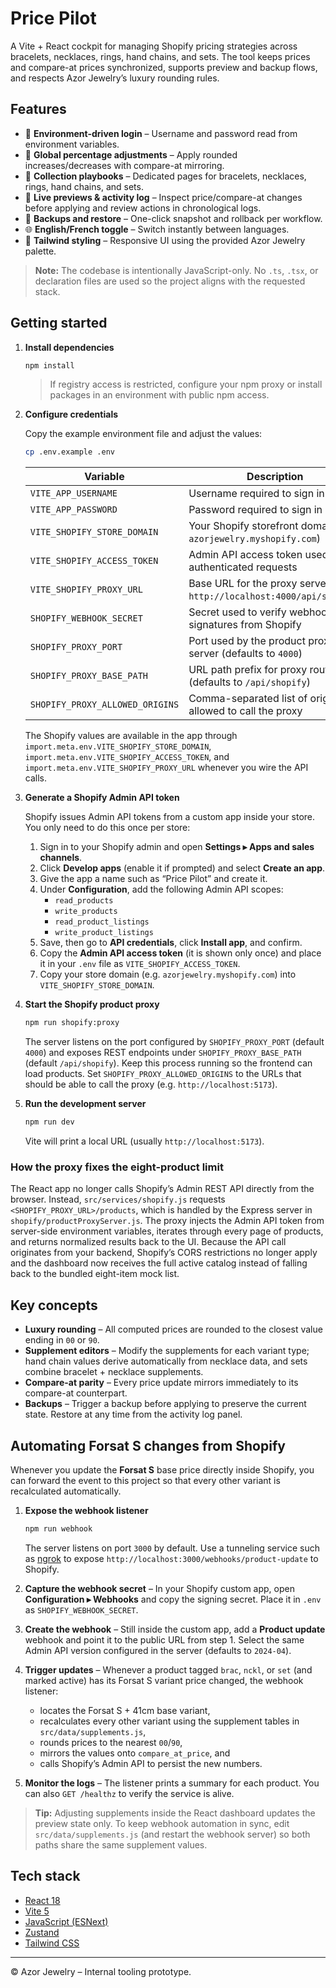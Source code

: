 # Price Pilot

A Vite + React cockpit for managing Shopify pricing strategies across bracelets, necklaces, rings, hand chains, and sets. The tool keeps prices and compare-at prices synchronized, supports preview and backup flows, and respects Azor Jewelry’s luxury rounding rules.

## Features

- 🔐 **Environment-driven login** – Username and password read from environment variables.
- 🧮 **Global percentage adjustments** – Apply rounded increases/decreases with compare-at mirroring.
- 💎 **Collection playbooks** – Dedicated pages for bracelets, necklaces, rings, hand chains, and sets.
- 🧾 **Live previews & activity log** – Inspect price/compare-at changes before applying and review actions in chronological logs.
- 💾 **Backups and restore** – One-click snapshot and rollback per workflow.
- 🌐 **English/French toggle** – Switch instantly between languages.
- 🎨 **Tailwind styling** – Responsive UI using the provided Azor Jewelry palette.

> **Note:** The codebase is intentionally JavaScript-only. No `.ts`, `.tsx`, or declaration files are used so the project aligns with the requested stack.

## Getting started

1. **Install dependencies**

   ```bash
   npm install
   ```

   > If registry access is restricted, configure your npm proxy or install packages in an environment with public npm access.

2. **Configure credentials**

   Copy the example environment file and adjust the values:

   ```bash
   cp .env.example .env
   ```

   | Variable | Description |
   | --- | --- |
   | `VITE_APP_USERNAME` | Username required to sign in |
   | `VITE_APP_PASSWORD` | Password required to sign in |
   | `VITE_SHOPIFY_STORE_DOMAIN` | Your Shopify storefront domain (e.g. `azorjewelry.myshopify.com`) |
   | `VITE_SHOPIFY_ACCESS_TOKEN` | Admin API access token used for authenticated requests |
   | `VITE_SHOPIFY_PROXY_URL` | Base URL for the proxy server (e.g. `http://localhost:4000/api/shopify`) |
   | `SHOPIFY_WEBHOOK_SECRET` | Secret used to verify webhook signatures from Shopify |
   | `SHOPIFY_PROXY_PORT` | Port used by the product proxy server (defaults to `4000`) |
   | `SHOPIFY_PROXY_BASE_PATH` | URL path prefix for proxy routes (defaults to `/api/shopify`) |
   | `SHOPIFY_PROXY_ALLOWED_ORIGINS` | Comma-separated list of origins allowed to call the proxy |

   The Shopify values are available in the app through `import.meta.env.VITE_SHOPIFY_STORE_DOMAIN`, `import.meta.env.VITE_SHOPIFY_ACCESS_TOKEN`, and `import.meta.env.VITE_SHOPIFY_PROXY_URL` whenever you wire the API calls.

3. **Generate a Shopify Admin API token**

   Shopify issues Admin API tokens from a custom app inside your store. You only need to do this once per store:

   1. Sign in to your Shopify admin and open **Settings ▸ Apps and sales channels**.
   2. Click **Develop apps** (enable it if prompted) and select **Create an app**.
   3. Give the app a name such as “Price Pilot” and create it.
   4. Under **Configuration**, add the following Admin API scopes:
      - `read_products`
      - `write_products`
      - `read_product_listings`
      - `write_product_listings`
   5. Save, then go to **API credentials**, click **Install app**, and confirm.
   6. Copy the **Admin API access token** (it is shown only once) and place it in your `.env` file as `VITE_SHOPIFY_ACCESS_TOKEN`.
   7. Copy your store domain (e.g. `azorjewelry.myshopify.com`) into `VITE_SHOPIFY_STORE_DOMAIN`.

4. **Start the Shopify product proxy**

   ```bash
   npm run shopify:proxy
   ```

   The server listens on the port configured by `SHOPIFY_PROXY_PORT` (default
   `4000`) and exposes REST endpoints under
   `SHOPIFY_PROXY_BASE_PATH` (default `/api/shopify`). Keep this process running
   so the frontend can load products. Set
   `SHOPIFY_PROXY_ALLOWED_ORIGINS` to the URLs that should be able to call the
   proxy (e.g. `http://localhost:5173`).

5. **Run the development server**

   ```bash
   npm run dev
   ```

   Vite will print a local URL (usually `http://localhost:5173`).

### How the proxy fixes the eight-product limit

The React app no longer calls Shopify’s Admin REST API directly from the
browser. Instead, `src/services/shopify.js` requests
`<SHOPIFY_PROXY_URL>/products`, which is handled by the Express server in
`shopify/productProxyServer.js`. The proxy injects the Admin API token from
server-side environment variables, iterates through every page of products, and
returns normalized results back to the UI. Because the API call originates from
your backend, Shopify’s CORS restrictions no longer apply and the dashboard now
receives the full active catalog instead of falling back to the bundled
eight-item mock list.

## Key concepts

- **Luxury rounding** – All computed prices are rounded to the closest value ending in `00` or `90`.
- **Supplement editors** – Modify the supplements for each variant type; hand chain values derive automatically from necklace data, and sets combine bracelet + necklace supplements.
- **Compare-at parity** – Every price update mirrors immediately to its compare-at counterpart.
- **Backups** – Trigger a backup before applying to preserve the current state. Restore at any time from the activity log panel.

## Automating Forsat S changes from Shopify

Whenever you update the **Forsat S** base price directly inside Shopify, you can forward the event to this project so that every other variant is recalculated automatically.

1. **Expose the webhook listener**

   ```bash
   npm run webhook
   ```

   The server listens on port `3000` by default. Use a tunneling service such as [ngrok](https://ngrok.com/) to expose `http://localhost:3000/webhooks/product-update` to Shopify.

2. **Capture the webhook secret** – In your Shopify custom app, open **Configuration ▸ Webhooks** and copy the signing secret. Place it in `.env` as `SHOPIFY_WEBHOOK_SECRET`.

3. **Create the webhook** – Still inside the custom app, add a **Product update** webhook and point it to the public URL from step 1. Select the same Admin API version configured in the server (defaults to `2024-04`).

4. **Trigger updates** – Whenever a product tagged `brac`, `nckl`, or `set` (and marked active) has its Forsat S variant price changed, the webhook listener:
   - locates the Forsat S + 41cm base variant,
   - recalculates every other variant using the supplement tables in `src/data/supplements.js`,
   - rounds prices to the nearest `00`/`90`,
   - mirrors the values onto `compare_at_price`, and
   - calls Shopify’s Admin API to persist the new numbers.

5. **Monitor the logs** – The listener prints a summary for each product. You can also `GET /healthz` to verify the service is alive.

> **Tip:** Adjusting supplements inside the React dashboard updates the preview state only. To keep webhook automation in sync, edit `src/data/supplements.js` (and restart the webhook server) so both paths share the same supplement values.

## Tech stack

- [React 18](https://react.dev/)
- [Vite 5](https://vitejs.dev/)
- [JavaScript (ESNext)](https://developer.mozilla.org/docs/Web/JavaScript)
- [Zustand](https://github.com/pmndrs/zustand)
- [Tailwind CSS](https://tailwindcss.com/)

---

© Azor Jewelry – Internal tooling prototype.
